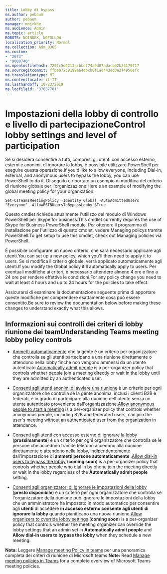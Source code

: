 ```yaml
---
title: Lobby di bypass
ms.author: pebaum
author: pebaum
manager: mnirkhe
ms.audience: Admin
ms.topic: article
ROBOTS: NOINDEX, NOFOLLOW
localization_priority: Normal
ms.collection: Adm_O365
ms.custom:
- "2673"
- "9000740"
ms.openlocfilehash: 729fc5d4213acbbdf74a9d07adacb42b34170717
ms.sourcegitcommit: ffbeb72c9199ab4ebcb0f1ad443ed3e2f4950efc
ms.translationtype: MT
ms.contentlocale: it-IT
ms.lasthandoff: 10/23/2019
ms.locfileid: "37637781"
---
```

# <a name="control-lobby-settings-and-level-of-participation"></a><span data-ttu-id="a6225-102">Impostazioni della lobby di controllo e livello di partecipazione</span><span class="sxs-lookup"><span data-stu-id="a6225-102">Control lobby settings and level of participation</span></span>

<span data-ttu-id="a6225-103">Se si desidera consentire a tutti, compresi gli utenti con accesso esterno, esterni e anonimi, di ignorare la lobby, è possibile utilizzare PowerShell per eseguire questa operazione.</span><span class="sxs-lookup"><span data-stu-id="a6225-103">If you'd like to allow everyone, including Dial-in, external, and anonymous users to bypass the lobby, you can use PowerShell to do it.</span></span> <span data-ttu-id="a6225-104">Di seguito è riportato un esempio di modifica del criterio di riunione globale per l'organizzazione:</span><span class="sxs-lookup"><span data-stu-id="a6225-104">Here's an example of modifying the global meeting policy for your organization:</span></span>

`Set-CsTeamsMeetingPolicy -Identity Global -AutoAdmittedUsers "Everyone" -AllowPSTNUsersToBypassLobby $True`

<span data-ttu-id="a6225-105">Questo cmdlet richiede attualmente l'utilizzo del modulo di Windows PowerShell per Skype for business.</span><span class="sxs-lookup"><span data-stu-id="a6225-105">This cmdlet currently requires the use of Skype for Business PowerShell module.</span></span> <span data-ttu-id="a6225-106">Per ottenere il programma di installazione per l'utilizzo di questo cmdlet, vedere Managing policys tramite PowerShell.</span><span class="sxs-lookup"><span data-stu-id="a6225-106">To get setup to use this cmdlet, check out Managing policies via PowerShell.</span></span>

<span data-ttu-id="a6225-107">È possibile configurare un nuovo criterio, che sarà necessario applicare agli utenti.</span><span class="sxs-lookup"><span data-stu-id="a6225-107">You can set up a new policy, which you'll then need to apply it to users.</span></span> <span data-ttu-id="a6225-108">Se si modifica il criterio globale, verrà applicato automaticamente agli utenti.</span><span class="sxs-lookup"><span data-stu-id="a6225-108">If you modify the Global policy it'll automatically apply to users.</span></span> <span data-ttu-id="a6225-109">Per eventuali modifiche ai criteri, è necessario attendere almeno 4 ore e fino a 24 ore per rendere effettive le condizioni.</span><span class="sxs-lookup"><span data-stu-id="a6225-109">For any policy change you need to wait at least 4 hours and up to 24 hours for the policies to take effect.</span></span>

<span data-ttu-id="a6225-110">Assicurarsi di esaminare la documentazione seguente prima di apportare queste modifiche per comprendere esattamente cosa può essere consentito.</span><span class="sxs-lookup"><span data-stu-id="a6225-110">Be sure to review the documentation below before making these changes to understand exactly what this allows.</span></span>

## <a name="understanding-teams-meeting-lobby-policy-controls"></a><span data-ttu-id="a6225-111">Informazioni sui controlli dei criteri di lobby riunione dei team</span><span class="sxs-lookup"><span data-stu-id="a6225-111">Understanding Teams meeting lobby policy controls</span></span>

- <span data-ttu-id="a6225-112">[Ammetti automaticamente](https://docs.microsoft.com/microsoftteams/meeting-policies-in-teams#automatically-admit-people) che la gente è un criterio per organizzatore che controlla se gli utenti partecipano a una riunione direttamente o attendono nella lobby finché non vengono ammessi da un utente autenticato.</span><span class="sxs-lookup"><span data-stu-id="a6225-112">[Automatically admit people](https://docs.microsoft.com/microsoftteams/meeting-policies-in-teams#automatically-admit-people) is a per-organizer policy that controls whether people join a meeting directly or wait in the lobby until they are admitted by an authenticated user.</span></span>

- <span data-ttu-id="a6225-113">[Consenti agli utenti anonimi di avviare una riunione](https://docs.microsoft.com/microsoftteams/meeting-policies-in-teams#allow-anonymous-people-to-start-a-meeting) è un criterio per ogni organizzatore che controlla se la gente anonima, inclusi i clienti B2B e federati, è in grado di partecipare alla riunione dell'utente senza un utente autenticato proveniente dall'organizzazione.</span><span class="sxs-lookup"><span data-stu-id="a6225-113">[Allow anonymous people to start a meeting](https://docs.microsoft.com/microsoftteams/meeting-policies-in-teams#allow-anonymous-people-to-start-a-meeting) is a per-organizer policy that controls whether anonymous people, including B2B and federated users, can join the user's meeting without an authenticated user from the organization in attendance.</span></span>

- <span data-ttu-id="a6225-114">[Consenti agli utenti con accesso esterno di ignorare la lobby](https://docs.microsoft.com/en-us/microsoftteams/meeting-policies-in-teams#allow-dial-in-users-to-bypass-the-lobby-coming-soon) (**prossimamente**) è un criterio per ogni organizzatore che controlla se le persone che accedono tramite telefono accedono alla riunione direttamente o attendono nella lobby, indipendentemente dall'impostazione di **ammetti persone automaticamente** .</span><span class="sxs-lookup"><span data-stu-id="a6225-114">[Allow dial-in users to bypass the lobby](https://docs.microsoft.com/en-us/microsoftteams/meeting-policies-in-teams#allow-dial-in-users-to-bypass-the-lobby-coming-soon) (**coming soon**) is a per-organizer policy that controls whether people who dial in by phone join the meeting directly or wait in the lobby regardless of the **Automatically admit people** setting.</span></span>

- <span data-ttu-id="a6225-115">[Consenti agli organizzatori di ignorare le impostazioni della lobby](https://docs.microsoft.com/microsoftteams/meeting-policies-in-teams#allow-organizers-to-override-lobby-settings-coming-soon) (**presto disponibile**) è un criterio per ogni organizzatore che controlla se l'organizzatore della riunione può ignorare le impostazioni della lobby che un amministratore ha impostato in modo automatico per consentire agli **utenti** di accedere **in accesso esterno consente agli utenti di ignorare la lobby** quando pianificano una nuova riunione.</span><span class="sxs-lookup"><span data-stu-id="a6225-115">[Allow organizers to override lobby settings](https://docs.microsoft.com/microsoftteams/meeting-policies-in-teams#allow-organizers-to-override-lobby-settings-coming-soon) (**coming soon**) is a per-organizer policy that controls whether the meeting organizer can override the lobby settings that an admin set in **Automatically admit people** and **Allow dial-in users to bypass the lobby** when they schedule a new meeting.</span></span>

<span data-ttu-id="a6225-116">**Nota:** Leggere [Manage meeting Policy in teams](https://docs.microsoft.com/en-us/microsoftteams/meeting-policies-in-teams) per una panoramica completa dei criteri di riunione di Microsoft teams.</span><span class="sxs-lookup"><span data-stu-id="a6225-116">**Note:** Read [Manage meeting policies in Teams](https://docs.microsoft.com/en-us/microsoftteams/meeting-policies-in-teams) for a complete overview of Microsoft Teams meeting policies.</span></span>
